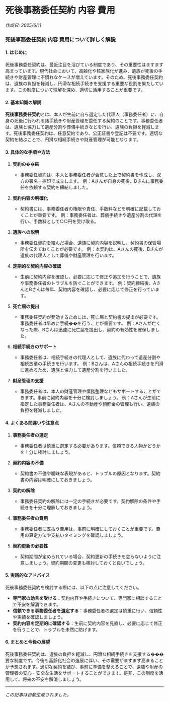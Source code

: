 # 死後事務委任契約 内容 費用

*作成日: 2025/6/11*

### 死後事務委任契約 内容 費用について詳しく解説

#### 1. はじめに
死後事務委任契約は、最近注目を浴びている制度であり、その重要性はますます高まっています。現代社会において、高齢化や核家族化が進み、遺族が死後の手続きや財産管理に不慣れなケースが増えています。そのため、死後事務委任契約は、遺族の負担を軽減し、円滑な相続手続きを支援する重要な役割を果たしています。この制度について理解を深め、適切に活用することが重要です。

#### 2. 基本知識の解説
**死後事務委任契約**とは、本人が生前に自ら選定した代理人（事務委任者）に、自身の死後に行われる諸手続きや財産管理を委任する契約のことです。事務委任者は、遺族と協力して遺産分割や葬儀手続きなどを行い、遺族の負担を軽減します。死後事務委任契約は、任意契約であり、公正証書や登記は不要です。適切な契約を結ぶことで、円滑な相続手続きや財産管理が可能となります。

#### 3. 具体的な手順や方法
1. **契約の��結**
   - 事務委任契約は、本人と事務委任者が合意した上で契約書を作成し、双方の署名・捺印で成立します。
     例：Aさんが自身の死後、Bさんに事務委任を依頼する契約を締結しました。

2. **契約内容の明確化**
   - 契約書には、事務委任者の権限や責任、手数料などを明確に記載しておくことが重要です。
     例：事務委任者は、葬儀手続きや遺産分割の代理を行い、手数料として○○円を受け取る。

3. **遺族への説明**
   - 事務委任契約を結んだ場合、遺族に契約内容を説明し、契約書の保管場所を伝えておくことが必要です。
     例：本契約は、Aさんの死後、Bさんが遺族の代理人として葬儀や財産管理を行います。

4. **定期的な契約内容の確認**
   - 生前に契約内容を確認し、必要に応じて修正や追加を行うことで、遺族や事務委任者のトラブルを防ぐことができます。
     例：契約締結後、AさんとBさんは毎年、契約内容を確認し、必要に応じて修正を行っています。

5. **死亡届の提出**
   - 事務委任契約が発効するためには、死亡届と契約書の提出が必要です。事務委任者は早めに手続��を行うことが重要です。
     例：Aさんが亡くなった際、Bさんは迅速に死亡届を提出し、契約の有効性を確保しました。

6. **相続手続きのサポート**
   - 事務委任者は、相続手続きの代理人として、遺族に代わって遺産分割や相続放棄の手続きを行います。
     例：Bさんは、Aさんの相続手続きを円滑に進めるため、遺族と協力して遺産分割を行いました。

7. **財産管理の支援**
   - 事務委任者は、本人の財産管理や債務整理などもサポートすることができます。事前に契約内容を十分に検討しましょう。
     例：Aさんが生前に指定した事務委任者は、Aさんの不動産や預貯金の管理も行い、遺族の負担を軽減しました。

#### 4. よくある間違いや注意点
1. **事務委任者の選定**
   - 事務委任者は慎重に選定する必要があります。信頼できる人物かどうかを十分に検討しましょう。

2. **契約内容の不備**
   - 契約書の不備や曖昧な表現があると、トラブルの原因となります。契約書の内容は明確にしておきましょう。

3. **契約の解除**
   - 事務委任契約の解除には一定の手続きが必要です。契約解除の条件や手続きを十分に理解しておきましょう。

4. **事務委任者の費用**
   - 事務委任者に支払う費用は、事前に明確にしておくことが重要です。費用の算定方法や支払いタイミングを確認しましょう。

5. **契約更新の必要性**
   - 契約期間が定められている場合、契約更新の手続きを怠らないように注意しましょう。契約期間の変更も検討しておくと良いでしょう。

#### 5. 実践的なアドバイス
死後事務委任契約を検討する際には、以下の点に注意してください。
- **専門家の助言を受ける**：契約内容や手続きについて、専門家に相談することで不安を解消できます。
- **信頼できる事務委任者を選定する**：事務委任者の選定は慎重に行い、信頼性や実績を確認しましょう。
- **契約内容を定期的に確認する**：生前に契約内容を見直し、必要に応じて修正を行うことで、トラブルを未然に防げます。

#### 6. まとめと今後の展望
死後事務委任契約は、遺族の負担を軽減し、円滑な相続手続きを支援する���要な制度です。今後も高齢化社会の進展に伴い、その需要がますます高まることが予想されます。適切な契約を結び、事前に準備を整えることで、遺族や財産の管理者の安心・安全な生活をサポートすることができます。是非、この制度を活用して、将来の不安を解消しましょう。

---
*この記事は自動生成されました。*